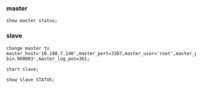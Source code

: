 ### master

```
show master status;
```

### slave

```
change master to master_host='10.180.7.140',master_port=3307,master_user='root',master_password='886887',master_log_file='mysql-bin.000003',master_log_pos=361;

start slave;

show slave STATUS;
```